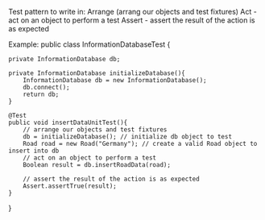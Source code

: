 Test pattern to write in:
Arrange (arrang our objects and test fixtures)
Act - act on an object to perform a test
Assert - assert the result of the action is as expected 

Example:
public class InformationDatabaseTest {

    private InformationDatabase db;

    private InformationDatabase initializeDatabase(){
        InformationDatabase db = new InformationDatabase();
        db.connect();
        return db;
    }

    @Test
    public void insertDataUnitTest(){ 
        // arrange our objects and test fixtures
        db = initializeDatabase(); // initialize db object to test
        Road road = new Road("Germany"); // create a valid Road object to insert into db
        // act on an object to perform a test
        Boolean result = db.insertRoadData(road);

        // assert the result of the action is as expected
        Assert.assertTrue(result);
    }
}